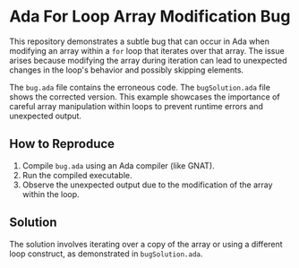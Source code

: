 # Ada For Loop Array Modification Bug

This repository demonstrates a subtle bug that can occur in Ada when modifying an array within a `for` loop that iterates over that array.  The issue arises because modifying the array during iteration can lead to unexpected changes in the loop's behavior and possibly skipping elements.

The `bug.ada` file contains the erroneous code. The `bugSolution.ada` file shows the corrected version.  This example showcases the importance of careful array manipulation within loops to prevent runtime errors and unexpected output.

## How to Reproduce

1. Compile `bug.ada` using an Ada compiler (like GNAT).
2. Run the compiled executable.
3. Observe the unexpected output due to the modification of the array within the loop.

## Solution

The solution involves iterating over a copy of the array or using a different loop construct, as demonstrated in `bugSolution.ada`.